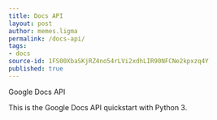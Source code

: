 ```yaml
---
title: Docs API
layout: post
author: memes.ligma
permalink: /docs-api/
tags:
- docs
source-id: 1FS00XbaSKjRZ4no54rLVi2xdhLIR90NFCNe2kpxzq4Y
published: true
---
```

Google Docs API

This is the Google Docs API quickstart with Python 3.

